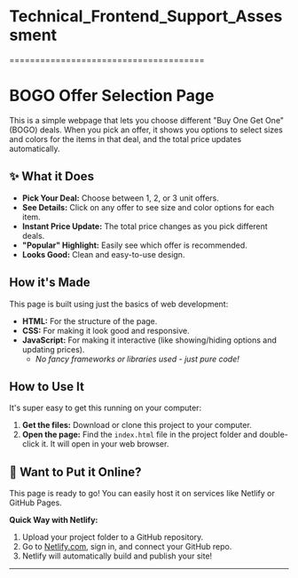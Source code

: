 # Technical_Frontend_Support_Assessment
======================================
# BOGO Offer Selection Page

This is a simple webpage that lets you choose different "Buy One Get One" (BOGO) deals. When you pick an offer, it shows you options to select sizes and colors for the items in that deal, and the total price updates automatically.

## ✨ What it Does

* **Pick Your Deal:** Choose between 1, 2, or 3 unit offers.
* **See Details:** Click on any offer to see size and color options for each item.
* **Instant Price Update:** The total price changes as you pick different deals.
* **"Popular" Highlight:** Easily see which offer is recommended.
* **Looks Good:** Clean and easy-to-use design.

## How it's Made

This page is built using just the basics of web development:

* **HTML:** For the structure of the page.
* **CSS:** For making it look good and responsive.
* **JavaScript:** For making it interactive (like showing/hiding options and updating prices).
    * *No fancy frameworks or libraries used - just pure code!*

##  How to Use It

It's super easy to get this running on your computer:

1.  **Get the files:** Download or clone this project to your computer.
2.  **Open the page:** Find the `index.html` file in the project folder and double-click it. It will open in your web browser.

## 🚀 Want to Put it Online?

This page is ready to go! You can easily host it on services like Netlify or GitHub Pages.

**Quick Way with Netlify:**
1.  Upload your project folder to a GitHub repository.
2.  Go to [Netlify.com](https://www.netlify.com/), sign in, and connect your GitHub repo.
3.  Netlify will automatically build and publish your site!

---
